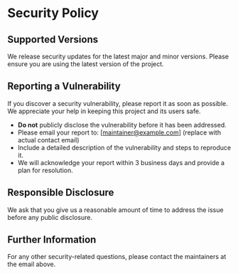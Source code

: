 # Security Policy

## Supported Versions

We release security updates for the latest major and minor versions. Please ensure you are using the latest version of the project.

## Reporting a Vulnerability

If you discover a security vulnerability, please report it as soon as possible. We appreciate your help in keeping this project and its users safe.

- **Do not** publicly disclose the vulnerability before it has been addressed.
- Please email your report to: [maintainer@example.com] (replace with actual contact email)
- Include a detailed description of the vulnerability and steps to reproduce it.
- We will acknowledge your report within 3 business days and provide a plan for resolution.

## Responsible Disclosure

We ask that you give us a reasonable amount of time to address the issue before any public disclosure.

## Further Information

For any other security-related questions, please contact the maintainers at the email above.

